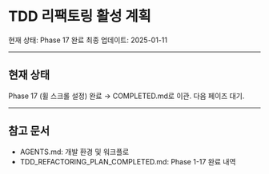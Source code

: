 # TDD 리팩토링 활성 계획

현재 상태: Phase 17 완료 최종 업데이트: 2025-01-11

---

## 현재 상태

Phase 17 (휠 스크롤 설정) 완료 → COMPLETED.md로 이관. 다음 페이즈 대기.

---

## 참고 문서

- AGENTS.md: 개발 환경 및 워크플로
- TDD_REFACTORING_PLAN_COMPLETED.md: Phase 1-17 완료 내역
